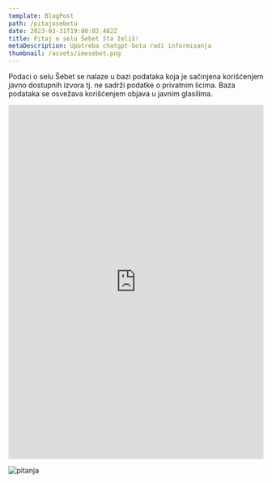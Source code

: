 ```yaml
---
template: BlogPost
path: /pitajosebetu
date: 2023-03-31T19:00:02.482Z
title: Pitaj o selu Šebet šta želiš!
metaDescription: Upotreba chatgpt-bota radi informisanja
thumbnail: /assets/imesebet.png
---
```


Podaci  o selu Šebet se nalaze u bazi podataka koja je sačinjena korišćenjem javno dostupnih izvora tj. ne sadrži podatke o privatnim licima. Baza podataka se osvežava korišćenjem objava u javnim glasilima.
<iframe
src="https://www.chatbase.co/chatbot-iframe/o--ebetu-docx-3oy2o9lj1"
width="100%"
height="700"
frameborder="0"
></iframe>

![pitanja](/assets/livechat.jpeg "Postavi pitanje")
